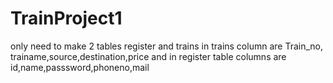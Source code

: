 # TrainProject1
only need to make 2 tables register and trains 
in trains column are Train_no, trainame,source,destination,price
and in register table columns are id,name,passsword,phoneno,mail 
